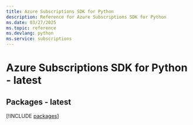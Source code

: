 ```yaml
---
title: Azure Subscriptions SDK for Python
description: Reference for Azure Subscriptions SDK for Python
ms.date: 03/27/2025
ms.topic: reference
ms.devlang: python
ms.service: subscriptions
---
```

# Azure Subscriptions SDK for Python - latest
## Packages - latest
[!INCLUDE [packages](subscriptions-index.md)]